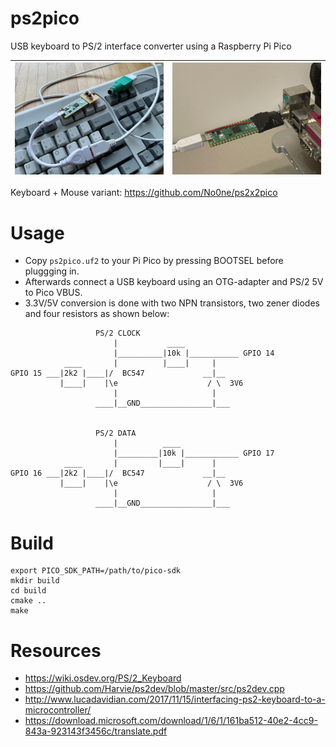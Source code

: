 # ps2pico
USB keyboard to PS/2 interface converter using a Raspberry Pi Pico

|![Release Candidate 0](https://raw.githubusercontent.com/No0ne/ps2pico/main/rc0.jpg) |![Release Candidate 1](https://raw.githubusercontent.com/No0ne/ps2pico/main/rc1.jpg)|
|-|-|

Keyboard + Mouse variant: https://github.com/No0ne/ps2x2pico

# Usage
* Copy `ps2pico.uf2` to your Pi Pico by pressing BOOTSEL before pluggging in.
* Afterwards connect a USB keyboard using an OTG-adapter and PS/2 5V to Pico VBUS.
* 3.3V/5V conversion is done with two NPN transistors, two zener diodes and four resistors as shown below:
```
                   PS/2 CLOCK
                       |           ____
                       |__________|10k |___________ GPIO 14
            ____       |          |____|     |
GPIO 15 ___|2k2 |____|/  BC547             __|__
           |____|    |\e                    / \  3V6
                       |                     |
                   ____|__GND________________|___


                   PS/2 DATA
                       |          ____
                       |_________|10k |____________ GPIO 17
            ____       |         |____|      |
GPIO 16 ___|2k2 |____|/  BC547             __|__
           |____|    |\e                    / \  3V6
                       |                     |
                   ____|__GND________________|___
```

# Build
```
export PICO_SDK_PATH=/path/to/pico-sdk
mkdir build
cd build
cmake ..
make
```

# Resources
* https://wiki.osdev.org/PS/2_Keyboard
* https://github.com/Harvie/ps2dev/blob/master/src/ps2dev.cpp
* http://www.lucadavidian.com/2017/11/15/interfacing-ps2-keyboard-to-a-microcontroller/
* https://download.microsoft.com/download/1/6/1/161ba512-40e2-4cc9-843a-923143f3456c/translate.pdf
